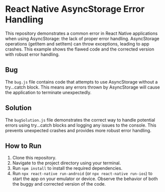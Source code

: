 # React Native AsyncStorage Error Handling

This repository demonstrates a common error in React Native applications when using AsyncStorage: the lack of proper error handling. AsyncStorage operations (getItem and setItem) can throw exceptions, leading to app crashes.  This example shows the flawed code and the corrected version with robust error handling.

## Bug

The `bug.js` file contains code that attempts to use AsyncStorage without a try...catch block.  This means any errors thrown by AsyncStorage will cause the application to terminate unexpectedly.

## Solution

The `bugSolution.js` file demonstrates the correct way to handle potential errors using try...catch blocks and logging any issues to the console. This prevents unexpected crashes and provides more robust error handling.

## How to Run

1. Clone this repository.
2. Navigate to the project directory using your terminal.
3. Run `npm install` to install the required dependencies.
4. Run `npx react-native run-android` (or `npx react-native run-ios`) to start the app on your emulator or device. Observe the behavior of both the buggy and corrected version of the code.